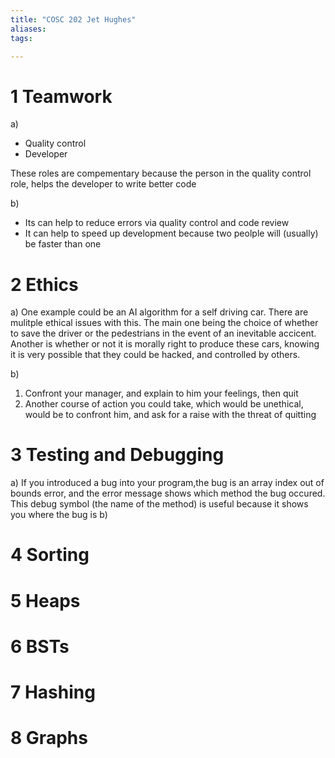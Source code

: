```yaml
---
title: "COSC 202 Jet Hughes"
aliases: 
tags: 

---
```



<div style="page-break-after: always;"></div>

# 1 Teamwork
a) 
-  Quality control
- Developer

These roles are compementary because the person in the quality control role, helps the developer to write better code

b) 
- Its can help to reduce errors via quality control and code review
- It can help to speed up development because two peolple will (usually) be faster than one


<div style="page-break-after: always;"></div>

# 2 Ethics

a) One example could be an AI algorithm for a self driving car. There are mulitple ethical issues with this. The main one being the choice of whether to save the driver or the pedestrians in the event of an inevitable accicent. Another is whether or not it is morally right to produce these cars, knowing it is very possible that they could be hacked, and controlled by others.

b) 
1) Confront your manager, and explain to him your feelings, then quit
2) Another course of action you could take, which would be unethical, would be to confront him, and ask for a raise with the threat of quitting


<div style="page-break-after: always;"></div>

# 3 Testing and Debugging

a) If you introduced a bug into your program,the bug is an array index out of bounds error, and the error message shows which method the bug occured. This debug symbol (the name of the method) is useful because it shows you where the bug is
b) 




<div style="page-break-after: always;"></div>

# 4 Sorting





<div style="page-break-after: always;"></div>

# 5 Heaps






<div style="page-break-after: always;"></div>

# 6 BSTs





<div style="page-break-after: always;"></div>

# 7 Hashing





<div style="page-break-after: always;"></div>

# 8 Graphs





